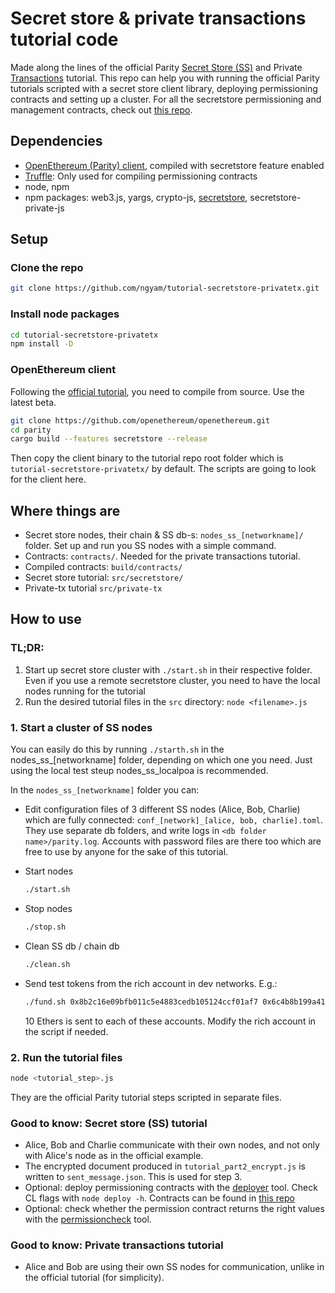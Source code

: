 # Secret store & private transactions tutorial code

Made along the lines of the official Parity [Secret Store (SS)](https://openethereum.github.io/wiki/Secret-Store) and Private [Transactions](https://openethereum.github.io/wiki/Private-Transactions) tutorial. This repo can help you with running the official Parity tutorials scripted with a secret store client library, deploying permissioning contracts and setting up a cluster. For all the secretstore permissioning and management contracts, check out [this repo](https://github.com/energywebfoundation/secretstore-contracts).
  
## Dependencies

- [OpenEthereum (Parity) client](https://github.com/openethereum/openethereum), compiled with secretstore feature enabled
- [Truffle](https://github.com/trufflesuite/truffle): Only used for compiling permissioning contracts
- node, npm
- npm packages: web3.js, yargs, crypto-js, [secretstore](https://github.com/energywebfoundation/secretstore-js), secretstore-private-js
 
## Setup

### Clone the repo

```bash
git clone https://github.com/ngyam/tutorial-secretstore-privatetx.git
```

### Install node packages
```bash
cd tutorial-secretstore-privatetx
npm install -D
```

### OpenEthereum client

Following the [official tutorial](https://openethereum.github.io/wiki/Secret-Store-Tutorial-overview), you need to compile from source. Use the latest beta.

```bash
git clone https://github.com/openethereum/openethereum.git
cd parity
cargo build --features secretstore --release
```

Then copy the client binary to the tutorial repo root folder which is `tutorial-secretstore-privatetx/` by default. The scripts are going to look for the client here.

## Where things are

- Secret store nodes, their chain & SS db-s: `nodes_ss_[networkname]/` folder. Set up and run you SS nodes with a simple command.
- Contracts: `contracts/`. Needed for the private transactions tutorial.
- Compiled contracts: `build/contracts/`
- Secret store tutorial: `src/secretstore/`
- Private-tx tutorial `src/private-tx`

## How to use

### TL;DR:
 1.  Start up secret store cluster with `./start.sh` in their respective folder. Even if you use a remote secretstore cluster, you need to have the local nodes running for the tutorial
 2.  Run the desired tutorial files in the `src` directory: `node <filename>.js`

### 1. Start a cluster of SS nodes

You can easily do this by running `./starth.sh` in the nodes_ss_[networkname] folder, depending on which one you need. Just using the local test steup nodes_ss_localpoa is recommended.

In the `nodes_ss_[networkname]` folder you can:

 - Edit configuration files of 3 different SS nodes (Alice, Bob, Charlie) which are fully connected: `conf_[network]_[alice, bob, charlie].toml`. They use separate db folders, and write logs in `<db folder name>/parity.log`. Accounts with password files are there too which are free to use by anyone for the sake of this tutorial.

 - Start nodes
   ```bash
   ./start.sh
   ```
 - Stop nodes
   ```bash
   ./stop.sh
   ```
 - Clean SS db / chain db
   ```bash
   ./clean.sh
   ```

 - Send test tokens from the rich account in dev networks. E.g.:
   ```bash
   ./fund.sh 0x8b2c16e09bfb011c5e4883cedb105124ccf01af7 0x6c4b8b199a41b721e0a95df9860cf0a18732e76d 0x3144de21da6de18061f818836fa3db8f3d6b6989
   ```
   10 Ethers is sent to each of these accounts. Modify the rich account in the script if needed.


### 2. Run the tutorial files
```bash
node <tutorial_step>.js
```
They are the official Parity tutorial steps scripted in separate files.

### Good to know: Secret store (SS) tutorial
 - Alice, Bob and Charlie communicate with their own nodes, and not only with Alice's node as in the official example.
 - The encrypted document produced in `tutorial_part2_encrypt.js` is written to `sent_message.json`. This is used for step 3.
 - Optional: deploy permissioning contracts with the [deployer](./src/secretstore/deploy.js) tool. Check CL flags with ```node deploy -h```. Contracts can be found in [this repo](https://github.com/energywebfoundation/secretstore-contracts)
 - Optional: check whether the permission contract returns the right values with the [permissioncheck](./src/secretstore/permissioncheck.js) tool.


### Good to know: Private transactions tutorial
- Alice and Bob are using their own SS nodes for communication, unlike in the official tutorial (for simplicity).
